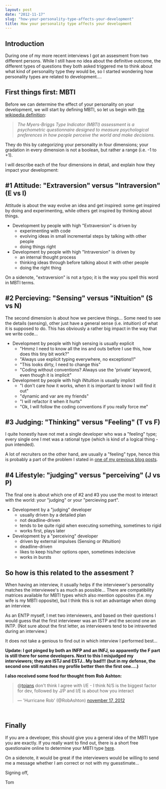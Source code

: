```yaml
---
layout: post
date: "2012-11-17"
slug: "how-your-personality-type-affects-your-development"
title: How your personality type affects your development
---
```


<h2>Introduction</h2>
<p>During one of my more recent interviews I got an assesment from two different persons. While I still have no idea about the definitive outcome, the different types of questions they both asked triggered me to think about what kind of personality type they would be, so I started wondering how personality types are related to development....</p>
<h2>First things first: MBTI</h2>
<p>Before we can determine the effect of your personality on your development, we will start by defining MBTI, so let us begin with <a href="https://en.wikipedia.org/wiki/Myers-Briggs_Type_Indicator">the wikipedia definition</a>:</p>
<blockquote>
<p><em>The Myers-Briggs Type Indicator (MBTI) assessment is a psychometric questionnaire designed to measure psychological preferences in how people perceive the world and make decisions.</em></p>
</blockquote>
<p>They do this by categorizing your personality in four dimensions; your gradation in every dimension is not a boolean, but rather a range (i.e. -1 to +1).</p>
<p>I will describe each of the four dimensions in detail, and explain how they impact your development:</p>
<h2>#1 Attitude: "Extraversion" versus "Intraversion" (E vs I)</h2>
<p>Attitude is about the way evolve an idea and get inspired: some get inspired by doing and experimenting, while others get inspired by thinking about things.</p>
<ul>
<li>Development by people with high "Extraversion" is driven by    
<ul>
<li>experimenting with code</li>
<li>evolving ideas in small incremental steps by talking with other people</li>
<li>doing things right</li>
</ul>
</li>
<li>Development by people with high "Intraversion" is driven by    
<ul>
<li>an internal thought process</li>
<li>thinking ideas through before talking about it with other people</li>
<li>doing the right thing</li>
</ul>
</li>
</ul>
<p>On a sidenote, "extraversion" is not a typo; it is the way you spell this word in MBTI terms.</p>
<p></p>
<h2>#2 Percieving: "Sensing" versus "iNtuition" (S vs N)</h2>
<p>The second dimension is about how we percieve things... Some need to see the details (sensing), other  just have a general sense (i.e. intuition) of what it is supposed to do. This has obviously a rather big impact in the way that we write code...</p>
<ul>
<li>Development by people with high sensing is usually explicit    
<ul>
<li>"Hmmz I need to know all the ins and outs before I use this, how does this tiny bit work?"</li>
<li>"Always use explicit typing everywhere, no exceptions!!"</li>
<li>"This looks dirty, I need to change this"</li>
<li>"Coding without conventions? Always use the 'private' keyword, even though it is implicit"</li>
</ul>
</li>
<li>Development by people with high iNtuition is usually implicit    
<ul>
<li>"I don't care how it works, when it is important to know I will find it out"</li>
<li>"dynamic and var are my friends"</li>
<li>"I will refactor it when it hurts"</li>
<li>"Ok, I will follow the coding conventions if you really force me"</li>
</ul>
</li>
</ul>
<h2>#3 Judging: "Thinking" versus "Feeling" (T vs F)</h2>
<p>I quite honestly have not met a single developer who was a "feeling" type; every single one I met was a rational type (which is kind of a logical thing - pun intended).</p>
<p>A lot of recruiters on the other hand, are usually a "feeling" type, hence this is probably a part of the problem I stated in <a href="/posts/Fallacies-of-the-tech-recruitment-process/">one of my previous blog posts</a>.</p>
<h2>#4 Lifestyle: "judging" versus "perceiving" (J vs P)</h2>
<p>The final one is about which one of #2 and #3 you use the most to interact with the world: your "judging" or your "percieving part".</p>
<ul>
<li>Development by a "judging" developer    
<ul>
<li>usually driven by a detailed plan</li>
<li>not deadline-driven </li>
<li>tends to be quite rigid when executing something, sometimes to rigid</li>
<li>works first, plays later</li>
</ul>
</li>
<li>Development by a "perceiving" developer    
<ul>
<li>driven by external impulses (Sensing or iNtuition)</li>
<li>deadline-driven</li>
<li>likes to keep his/her options open, sometimes indecisive</li>
<li>works in bursts</li>
</ul>
</li>
</ul>
<h2>So how is this related to the assesment ?</h2>
<p>When having an interview, it usually helps if the interviewer's personality matches the interviewee's as much as possible... There are compatibility matrices available for MBTI types which also mention opposites (f.e. my wife is my MBTI opposite), but I think this is not an advantage when doing an interview.</p>
<p>As an ENTP myself, I met two interviewers, and based on their questions I would guess that the first interviewer was an ISTP and the second one an INTP. (Not sure about the first letter, as interviewers tend to be intraverted during an interview.)</p>
<p>It does not take a genious to find out in which interview I performed best...</p>
<p><strong>Update: I got pinged by both an INFP and an INFJ, so apparently the F part is still there for some developers. Next to this I misjudged my interviewers; they are ISTJ and ESTJ.. My bad!!! (but in my defense, the second one still matches my profile better then the first one....)</strong></p>
<p><strong>I also received some food for thought from Rob Ashton:</strong></p>
<blockquote class="twitter-tweet" lang="nl">
<p>@<a href="https://twitter.com/tojans">tojans</a> don't think I agree with I/E - I think N/S is the biggest factor for dev, followed by J/P and I/E is about how you interact</p>
&mdash; 'Hurricane Rob' (@RobAshton) <a href="https://twitter.com/RobAshton/status/269714326934396928">november 17, 2012</a></blockquote>
<p>
<script src="//platform.twitter.com/widgets.js"></script>
</p>
<p>&nbsp;</p>
<h2>Finally</h2>
<p>If you are a developer, this should give you a general idea of the MBTI type you are exactly. If you really want to find out, there is a short free questionaire online to determine your MBTI type <a href="https://www.humanmetrics.com/cgi-win/jtypes2.asp">here</a>.</p>
<p>On a sidenote, it would be great if the interviewers would be willing to send me a message whether I am correct or not with my guesstimate...</p>
<p>Signing off,</p>
<p>Tom</p>
